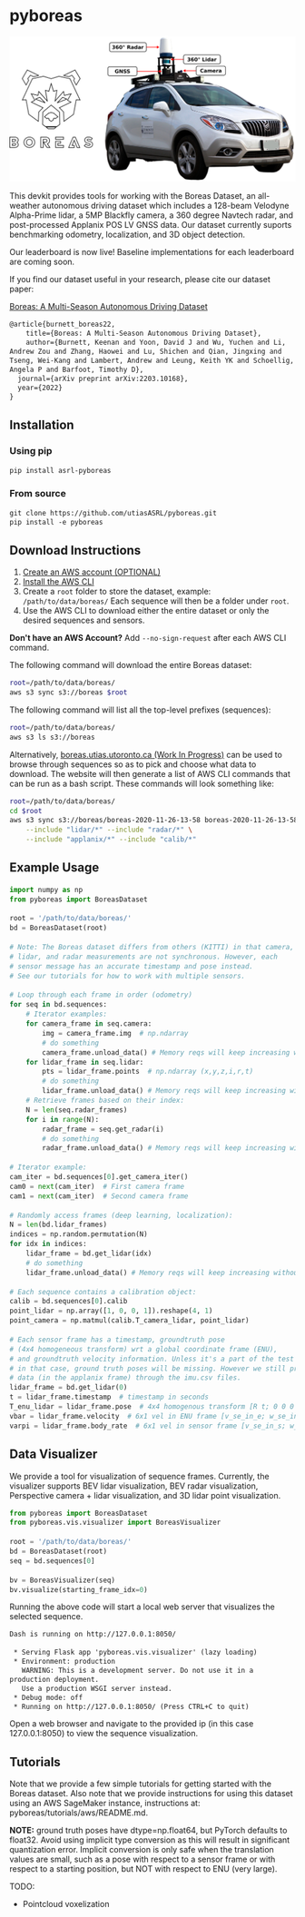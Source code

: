 # pyboreas
![Boreas](https://github.com/utiasASRL/pyboreas/blob/master/pyboreas/figs/pyboreas.png)

This devkit provides tools for working with the Boreas Dataset, an all-weather autonomous driving dataset which includes a 128-beam Velodyne Alpha-Prime lidar, a 5MP Blackfly camera, a 360 degree Navtech radar, and post-processed Applanix POS LV GNSS data. Our dataset currently suports benchmarking odometry, localization, and 3D object detection.

Our leaderboard is now live! Baseline implementations for each leaderboard are coming soon.

If you find our dataset useful in your research, please cite our dataset paper:

[Boreas: A Multi-Season Autonomous Driving Dataset](https://arxiv.org/abs/2203.10168) 

```
@article{burnett_boreas22,
    title={Boreas: A Multi-Season Autonomous Driving Dataset},
    author={Burnett, Keenan and Yoon, David J and Wu, Yuchen and Li, Andrew Zou and Zhang, Haowei and Lu, Shichen and Qian, Jingxing and Tseng, Wei-Kang and Lambert, Andrew and Leung, Keith YK and Schoellig, Angela P and Barfoot, Timothy D},
  journal={arXiv preprint arXiv:2203.10168},
  year={2022}
}
```

## Installation

### Using pip
```
pip install asrl-pyboreas
```

### From source
```
git clone https://github.com/utiasASRL/pyboreas.git
pip install -e pyboreas
```

## Download Instructions
1. [Create an AWS account (OPTIONAL)](https://aws.amazon.com/premiumsupport/knowledge-center/create-and-activate-aws-account/)
2. [Install the AWS CLI](https://docs.aws.amazon.com/cli/latest/userguide/install-cliv2.html)
3. Create a `root` folder to store the dataset, example: `/path/to/data/boreas/` Each sequence will then be a folder under `root`.
4. Use the AWS CLI to download either the entire dataset or only the desired sequences and sensors.

**Don't have an AWS Account?** Add `--no-sign-request` after each AWS CLI command.

The following command will download the entire Boreas dataset:

```bash
root=/path/to/data/boreas/
aws s3 sync s3://boreas $root
```

The following command will list all the top-level prefixes (sequences):

```bash
root=/path/to/data/boreas/
aws s3 ls s3://boreas
```

Alternatively, [boreas.utias.utoronto.ca (Work In Progress)](https://www.boreas.utias.utoronto.ca/#/download) can be used to browse through sequences so as to pick and choose what data to download. The website will then generate a list of AWS CLI commands that can be run as a bash script. These commands will look something like:

```bash
root=/path/to/data/boreas/
cd $root
aws s3 sync s3://boreas/boreas-2020-11-26-13-58 boreas-2020-11-26-13-58 --exclude "*" \
    --include "lidar/*" --include "radar/*" \
    --include "applanix/*" --include "calib/*"
```

## Example Usage

```Python
import numpy as np
from pyboreas import BoreasDataset

root = '/path/to/data/boreas/'
bd = BoreasDataset(root)

# Note: The Boreas dataset differs from others (KITTI) in that camera,
# lidar, and radar measurements are not synchronous. However, each
# sensor message has an accurate timestamp and pose instead.
# See our tutorials for how to work with multiple sensors.

# Loop through each frame in order (odometry)
for seq in bd.sequences:
    # Iterator examples:
    for camera_frame in seq.camera:
        img = camera_frame.img  # np.ndarray
        # do something
        camera_frame.unload_data() # Memory reqs will keep increasing without this
    for lidar_frame in seq.lidar:
        pts = lidar_frame.points  # np.ndarray (x,y,z,i,r,t)
        # do something
        lidar_frame.unload_data() # Memory reqs will keep increasing without this
    # Retrieve frames based on their index:
    N = len(seq.radar_frames)
    for i in range(N):
        radar_frame = seq.get_radar(i)
        # do something
        radar_frame.unload_data() # Memory reqs will keep increasing without this

# Iterator example:
cam_iter = bd.sequences[0].get_camera_iter()
cam0 = next(cam_iter)  # First camera frame
cam1 = next(cam_iter)  # Second camera frame

# Randomly access frames (deep learning, localization):
N = len(bd.lidar_frames)
indices = np.random.permutation(N)
for idx in indices:
    lidar_frame = bd.get_lidar(idx)
    # do something
    lidar_frame.unload_data() # Memory reqs will keep increasing without this

# Each sequence contains a calibration object:
calib = bd.sequences[0].calib
point_lidar = np.array([1, 0, 0, 1]).reshape(4, 1)
point_camera = np.matmul(calib.T_camera_lidar, point_lidar)

# Each sensor frame has a timestamp, groundtruth pose
# (4x4 homogeneous transform) wrt a global coordinate frame (ENU),
# and groundtruth velocity information. Unless it's a part of the test set,
# in that case, ground truth poses will be missing. However we still provide IMU
# data (in the applanix frame) through the imu.csv files.
lidar_frame = bd.get_lidar(0)
t = lidar_frame.timestamp  # timestamp in seconds
T_enu_lidar = lidar_frame.pose  # 4x4 homogenous transform [R t; 0 0 0 1]
vbar = lidar_frame.velocity  # 6x1 vel in ENU frame [v_se_in_e; w_se_in_e] 
varpi = lidar_frame.body_rate  # 6x1 vel in sensor frame [v_se_in_s; w_se_in_s]
```
## Data Visualizer
We provide a tool for visualization of sequence frames. Currently, the visualizer supports BEV lidar visualization, BEV radar visualization, Perspective camera + lidar visualization, and 3D lidar point visualization.

```Python
from pyboreas import BoreasDataset
from pyboreas.vis.visualizer import BoreasVisualizer

root = '/path/to/data/boreas/'
bd = BoreasDataset(root)
seq = bd.sequences[0]

bv = BoreasVisualizer(seq)
bv.visualize(starting_frame_idx=0)
```
Running the above code will start a local web server that visualizes the selected sequence.
```
Dash is running on http://127.0.0.1:8050/

 * Serving Flask app 'pyboreas.vis.visualizer' (lazy loading)
 * Environment: production
   WARNING: This is a development server. Do not use it in a production deployment.
   Use a production WSGI server instead.
 * Debug mode: off
 * Running on http://127.0.0.1:8050/ (Press CTRL+C to quit)
```
Open a web browser and navigate to the provided ip (in this case 127.0.0.1:8050) to view the sequence visualization.
## Tutorials
Note that we provide a few simple tutorials for getting started with the Boreas dataset. Also note that we provide instructions for using this dataset using an AWS SageMaker instance, instructions at: pyboreas/tutorials/aws/README.md.

**NOTE:** ground truth poses have dtype=np.float64, but PyTorch defaults to float32. Avoid using implicit type conversion as this will result in significant quantization error. Implicit conversion is only safe when the translation values are small, such as a pose with respect to a sensor frame or with respect to a starting position, but NOT with respect to ENU (very large).

TODO:
- Pointcloud voxelization
